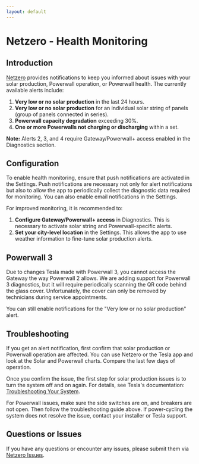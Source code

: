 ```yaml
---
layout: default
---
```


# Netzero - Health Monitoring

## Introduction

[Netzero](https://www.netzero.energy) provides notifications to keep you informed about issues with your solar production, Powerwall operation, or Powerwall health. The currently available alerts include:
1. **Very low or no solar production** in the last 24 hours.
2. **Very low or no solar production** for an individual solar string of panels (group of panels connected in series).
3. **Powerwall capacity degradation** exceeding 30%.
4. **One or more Powerwalls not charging or discharging** within a set.

**Note:** Alerts 2, 3, and 4 require Gateway/Powerwall+ access enabled in the Diagnostics section.

## Configuration

To enable health monitoring, ensure that push notifications are activated in the Settings. Push notifications are necessary not only for alert notifications but also to allow the app to periodically collect the diagnostic data required for monitoring. You can also enable email notifications in the Settings.

For improved monitoring, it is recommended to:
1. **Configure Gateway/Powerwall+ access** in Diagnostics. This is necessary to activate solar string and Powerwall-specific alerts.
2. **Set your city-level location** in the Settings. This allows the app to use weather information to fine-tune solar production alerts.

## Powerwall 3

Due to changes Tesla made with Powerwall 3, you cannot access the Gateway the way Powerwall 2 allows. We are adding support for Powerwall 3 diagnostics, but it will require periodically scanning the QR code behind the glass cover. Unfortunately, the cover can only be removed by technicians during service appointments.

You can still enable notifications for the "Very low or no solar production" alert.


## Troubleshooting

If you get an alert notification, first confirm that solar production or Powerwall operation are affected. You can use Netzero or the Tesla app and look at the Solar and Powerwall charts. Compare the last few days of operation.

Once you confirm the issue, the first step for solar production issues is to turn the system off and on again.  For details, see Tesla's documentation: [Troubleshooting Your System](https://www.tesla.com/support/energy/solar-panels/after-installation/troubleshooting-your-system).

For Powerwall issues, make sure the side switches are on, and breakers are not open. Then follow the troubleshooting guide above. If power-cycling the system does not resolve the issue, contact your installer or Tesla support.


## Questions or Issues

If you have any questions or encounter any issues, please submit them via [Netzero Issues](https://github.com/netzero-labs/netzero/issues).
